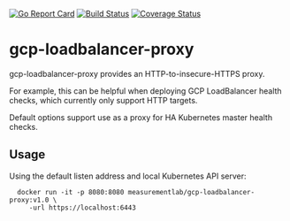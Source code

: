 [![Go Report Card](https://goreportcard.com/badge/github.com/m-lab/gcp-loadbalancer-proxy)](https://goreportcard.com/report/github.com/m-lab/gcp-loadbalancer-proxy) [![Build Status](https://travis-ci.org/m-lab/gcp-loadbalancer-proxy.svg?branch=master)](https://travis-ci.org/m-lab/gcp-loadbalancer-proxy) [![Coverage Status](https://coveralls.io/repos/github/m-lab/gcp-loadbalancer-proxy/badge.svg?branch=master)](https://coveralls.io/github/m-lab/gcp-loadbalancer-proxy?branch=master)

# gcp-loadbalancer-proxy

gcp-loadbalancer-proxy provides an HTTP-to-insecure-HTTPS proxy.

For example, this can be helpful when deploying GCP LoadBalancer health
checks, which currently only support HTTP targets.

Default options support use as a proxy for HA Kubernetes master health
checks.

## Usage

Using the default listen address and local Kubernetes API server:
```
  docker run -it -p 8080:8080 measurementlab/gcp-loadbalancer-proxy:v1.0 \
     -url https://localhost:6443
```
